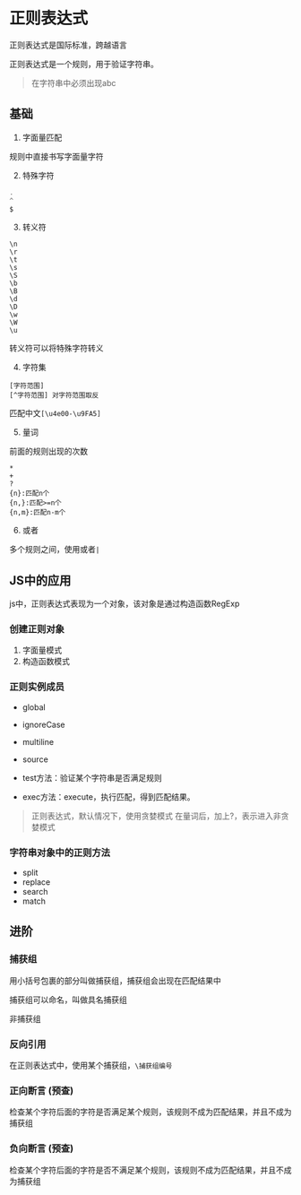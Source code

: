 # 正则表达式

正则表达式是国际标准，跨越语言

正则表达式是一个规则，用于验证字符串。

> 在字符串中必须出现abc

## 基础

1. 字面量匹配

规则中直接书写字面量字符

2. 特殊字符

```js
.
^
$
```

3. 转义符

```
\n
\r
\t
\s
\S
\b
\B
\d
\D
\w
\W
\u
```

转义符可以将特殊字符转义

4. 字符集

```
[字符范围]
[^字符范围] 对字符范围取反

```

匹配中文```[\u4e00-\u9FA5]```

5. 量词

前面的规则出现的次数

```
*
+
?
{n}:匹配n个
{n,}:匹配>=n个
{n,m}:匹配n-m个
```

6. 或者

多个规则之间，使用或者```|```

## JS中的应用

js中，正则表达式表现为一个对象，该对象是通过构造函数RegExp

### 创建正则对象

1. 字面量模式
2. 构造函数模式

### 正则实例成员

- global
- ignoreCase
- multiline
- source

- test方法：验证某个字符串是否满足规则
- exec方法：execute，执行匹配，得到匹配结果。

> 正则表达式，默认情况下，使用贪婪模式
> 在量词后，加上?，表示进入非贪婪模式

### 字符串对象中的正则方法

- split
- replace
- search
- match

## 进阶

### 捕获组

用小括号包裹的部分叫做捕获组，捕获组会出现在匹配结果中

捕获组可以命名，叫做具名捕获组

非捕获组

### 反向引用

在正则表达式中，使用某个捕获组，```\捕获组编号```

### 正向断言 (预查)

检查某个字符后面的字符是否满足某个规则，该规则不成为匹配结果，并且不成为捕获组

### 负向断言 (预查)

检查某个字符后面的字符是否不满足某个规则，该规则不成为匹配结果，并且不成为捕获组